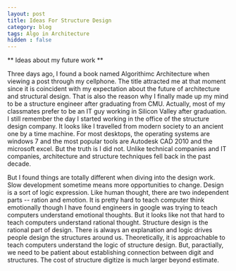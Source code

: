 ```yaml
---
layout: post
title: Ideas For Structure Design
category: blog
tags: Algo in Architecture
hidden : false
---
```


** Ideas about my future work **

Three days ago, I found a book named Algorithimc Architecture when viewing a post through my cellphone. The title attracted me at that moment since it is coincident with my expectation about the future of architecture and structural design. That is also the reason why I finally made up my mind to be a structure
engineer after graduating from CMU. Actually, most of my classmates prefer to be an IT guy working in Silicon Valley after graduation. I still remember the day I started working in the office of the structure design company. It looks like I travelled from modern society to an ancient one by a time machine. For most desktops, the operating systems are windows 7 and the most popular tools are Autodesk CAD 2010 and the microsoft excel.
But the truth is I did not. Unlike technical companies and IT companies, architecture and structure techniques fell back in the past decade.

But I found things are totally different when diving into the design work. Slow development sometime means more opportunities to change. Design is a sort of logic expression. Like human thought, there are two independent parts -- ration and emotion. It is pretty hard to teach computer think emotionally though I have found engineers in google was trying to teach computers understand emotional thoughts. But it looks like not that hard to teach computers understand rational thought. Structure design is the rational part of design. There is always an explanation and logic drives people design the structures around us. Theoretically, it is approachable to teach computers understand the logic of structure design. But, paractially, we need to be patient about establishing connection between digit and structures. The cost of structure digitize is much larger beyond estimate. 

